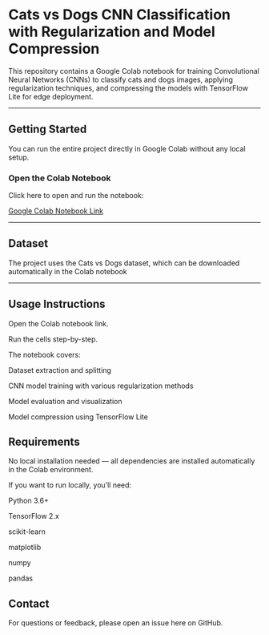 # Cats vs Dogs CNN Classification with Regularization and Model Compression

This repository contains a Google Colab notebook for training Convolutional Neural Networks (CNNs) to classify cats and dogs images, applying regularization techniques, and compressing the models with TensorFlow Lite for edge deployment.

---

##  Getting Started

You can run the entire project directly in Google Colab without any local setup.

### Open the Colab Notebook

Click here to open and run the notebook:

[Google Colab Notebook Link](https://colab.research.google.com/drive/16gJJU3rFuC5p7V_hADjPupgN-xq5l0lp?usp=sharing)

---

##  Dataset

The project uses the Cats vs Dogs dataset, which can be downloaded automatically in the Colab notebook 

---

## Usage Instructions

Open the Colab notebook link.

Run the cells step-by-step.

The notebook covers:

Dataset extraction and splitting

CNN model training with various regularization methods

Model evaluation and visualization

Model compression using TensorFlow Lite

 
## Requirements

No local installation needed — all dependencies are installed automatically in the Colab environment.

If you want to run locally, you’ll need:

Python 3.6+

TensorFlow 2.x

scikit-learn

matplotlib

numpy

pandas

## Contact

For questions or feedback, please open an issue here on GitHub.
